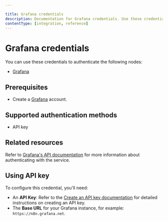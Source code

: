 ```yaml
---

title: Grafana credentials
description: Documentation for Grafana credentials. Use these credentials to authenticate Grafana in n8n, a workflow automation platform.
contentType: [integration, reference]
---
```


# Grafana credentials

You can use these credentials to authenticate the following nodes:

- [Grafana](/integrations/builtin/app-nodes/n8n-nodes-base.grafana.md)

## Prerequisites

- Create a [Grafana](https://grafana.com/) account.

## Supported authentication methods

- API key

## Related resources

Refer to [Grafana's API documentation](https://grafana.com/docs/grafana/latest/developers/http_api/) for more information about authenticating with the service.

## Using API key

To configure this credential, you'll need:

- An **API Key**: Refer to the [Create an API key documentation](https://grafana.com/docs/grafana/latest/administration/api-keys/#create-an-api-key) for detailed instructions on creating an API key.
- The **Base URL** for your Grafana instance, for example: `https://n8n.grafana.net`.

